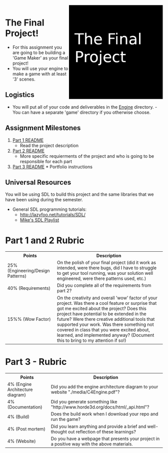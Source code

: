 <img align="right" width="300px" src="./media/header.png">

# The Final Project!

- For this assignment you are going to be building a 'Game Maker' as your final project!
- You will use your engine to make a game with at least '3' scenes.

## Logistics

- You will put all of your code and deliverables in the [Engine](./Engine) directory. - You can have a separate 'game' directory if you otherwise choose.
<!-- NOTE:  This semester you will be completing the project yourself.
- You will be working on this assignment as a team on your choice (or a combination) of the Mac, Linux, or Windows Operating Sytstem.
- Make sure everyone has a way to work on this codebase, with a common set of tools.
- Everyone should make code contributions to the repository (i.e. everyone should have some commits in the project log)

## Team

Team Name: _The Table Engine_

_TODO_:
Update your Team member Names here (Up to 4).

1. Kenny Li
2. Jeffrey Lin
3. Arnav Narula
4. Buwei Chen
   -->

## Assignment Milestones

1. [Part 1 README](./part1_README.md)
   - Read the project description
2. [Part 2 README](./part2_README.md)
   - More specific requierments of the project and who is going to be responsible for each part
3. [Part 3 README](./part3_README.md) \* Portfolio instructions
<!--4. Team member Evaluation: https://forms.gle/qiD6guzN5W5LxAcV9
 	* **This must be filled out before the project is due.**
-->

## Universal Resources

You will be using SDL to build this project and the same libraries that we have been using during the semester.

- General SDL programming tutorials:
  - http://lazyfoo.net/tutorials/SDL/
  - [Mike's SDL Playlist](https://www.youtube.com/playlist?list=PLvv0ScY6vfd-p1gSnbQhY7vMe2rng0IL0)

# Part 1 and 2 Rubric

<table>
  <tbody>
    <tr>
      <th>Points</th>
      <th align="center">Description</th>
    </tr>	  
    <tr>
      <td>25% (Engineering/Design Patterns)</td>
      <td align="left">On the polish of your final project (did it work as intended, were there bugs, did I have to struggle to get your tool running, was your solution well engineered, were there patterns used, etc.)</td>
    </tr>
    <tr>
      <td>40%  (Requirements)</td>
      <td align="left">Did you complete all of the requirements from part 2?</td>
    </tr>
    <tr>
      <td>15%% (Wow Factor)</td>
      <td align="left">On the creativity and overall 'wow' factor of your project. Was there a cool feature or surprise that got me excited about the project? Does this project have potential to be extended in the future? Were there creative additional tools that supported your work. Was there something not covered in class that you were excited about, learned, and implemented anyway? (Document this to bring to my attention if so!)</td>
    </tr>
  </tbody>
</table>

# Part 3 - Rubric

<table>
  <tbody>
    <tr>
      <th>Points</th>
      <th align="center">Description</th>
    </tr>
    <tr>
      <td>4% (Engine Architecture diagram)</td>
      <td align="left">Did you add the engine architecture diagram to your website "./media/C4Engine.pdf"?</td>
    </tr>   	  
    <tr>
      <td>4% (Documentation)</td>
      <td align="left">Did you generate something like "http://www.horde3d.org/docs/html/_api.html"?</td>
    </tr>    
    <tr>
      <td>4% (Build)</td>
      <td align="left">Does the build work when I download your repo and run the game?</td>
    </tr>
    <tr>
      <td>4% (Post mortem)</td>
      <td align="left">Did you learn anything and provide a brief and well-thought out reflection of these learnings?</td>
    </tr>
    <tr>
      <td>4% (Website)</td>
      <td align="left">Do you have a webpage that presents your project in a positive way with the above materials.</td>
    </tr>
  </tbody>
</table>

<!--
# Teammate Evaluation - Rubric (5%)

<table>
  <tbody>
    <tr>
      <th>Points</th>
      <th align="center">Description</th>
    </tr>
    <tr>
      <td>5% (Team member evaluation)</td>
      <td align="left">Did you fill it out? How did your teammates rate you?</td>
    </tr>
  </tbody>
</table>


**Note: Everyone on your team earns the same grade for all parts of the project.**

## Notes on working in teams

* Pragmatically
	* It is useful to work in separate branches in git, and then merge your code to master, and then resolve the merge conflicts (ideally with the person you are working with).
	* If you are uncomfortable with this in github, then pair programming may be a viable option (I do however want to see commits from everyone).
* On working with others
	* Be responsive
		* Check your email, respond to your teammates within 24-48 hours on the preferred communication platform
	* Be proactive
		* Alert the course staff if there are issues sooner rather than later--we cannot do anything the last day before the project is due.
	* Contribute
		* The course staff looks at the commit logs to make sure everyone participated (No free rides--earn your grade!)
		* Note: One team member doing all the work is not heroic either
			* Balance the work load--no one should complete more than 50% of the project on a 4 person team for example.

#### More Resources on working in Teams

* [What Makes a Winning Game Development Team?](http://www.bitmascot.com/what-makes-a-successful-game-team/)
* [The 3 C's of being a captain](https://appliedsportpsych.org/resources/resources-for-athletes/the-3-c-s-of-being-a-captain/)
* [Etiquette for Pair Programming](https://dzone.com/articles/etiquette-for-pair-programming)

-->
